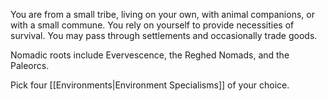 You are from a small tribe, living on your own, with animal companions, or with a small commune. You rely on yourself to provide necessities of survival. You may pass through settlements and occasionally trade goods.

Nomadic roots include Evervescence, the Reghed Nomads, and the Paleorcs.

Pick four [[Environments|Environment Specialisms]] of your choice.
